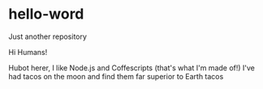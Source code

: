 # hello-word
Just another repository

Hi Humans!

Hubot herer, I like Node.js and Coffescripts (that's what I'm made of!)
I've had tacos on the moon and find them far superior to Earth tacos
